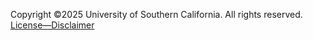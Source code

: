 Copyright &copy;2025 University of Southern California.
All rights reserved. [License&mdash;Disclaimer](License-Disclaimer)
